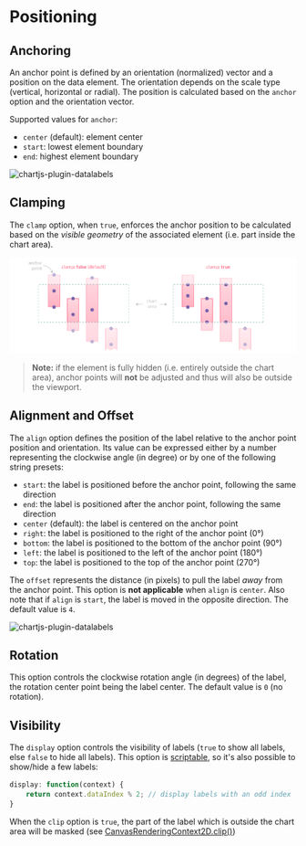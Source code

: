 # Positioning

## Anchoring

An anchor point is defined by an orientation (normalized) vector and a position on the data element. The orientation depends on the scale type (vertical, horizontal or radial). The position is calculated based on the `anchor` option and the orientation vector.

Supported values for `anchor`:
- `center` (default): element center
- `start`: lowest element boundary
- `end`: highest element boundary

![chartjs-plugin-datalabels](assets/anchor.png)

## Clamping

The `clamp` option, when `true`, enforces the anchor position to be calculated based on
the *visible geometry* of the associated element (i.e. part inside the chart area).

![chartjs-plugin-datalabels](assets/clamp.png)

> **Note:** if the element is fully hidden (i.e. entirely outside the chart area),
anchor points will **not** be adjusted and thus will also be outside the viewport.

## Alignment and Offset

The `align` option defines the position of the label relative to the anchor point position and orientation. Its value can be expressed either by a number representing the clockwise angle (in degree) or by one of the following string presets:
- `start`: the label is positioned before the anchor point, following the same direction
- `end`: the label is positioned after the anchor point, following the same direction
- `center` (default): the label is centered on the anchor point
- `right`: the label is positioned to the right of the anchor point (0°)
- `bottom`: the label is positioned to the bottom of the anchor point (90°)
- `left`: the label is positioned to the left of the anchor point (180°)
- `top`: the label is positioned to the top of the anchor point (270°)

The `offset` represents the distance (in pixels) to pull the label *away* from the anchor point. This option is **not applicable** when `align` is `center`. Also note that if `align` is `start`, the label is moved in the opposite direction. The default value is `4`.

![chartjs-plugin-datalabels](assets/align.png)

## Rotation

This option controls the clockwise rotation angle (in degrees) of the label, the rotation center point being the label center. The default value is `0` (no rotation).

## Visibility

The `display` option controls the visibility of labels (`true` to show all labels, else `false` to hide all labels). This option is [scriptable](options.md#scriptable-options), so it's also possible to show/hide a few labels:

```javascript
display: function(context) {
    return context.dataIndex % 2; // display labels with an odd index
}
```

When the `clip` option is `true`, the part of the label which is outside the chart area will be masked (see [CanvasRenderingContext2D.clip()](https://developer.mozilla.org/en-US/docs/Web/API/CanvasRenderingContext2D/clip))
